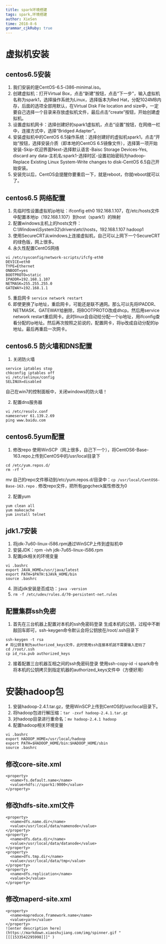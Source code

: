 ```yaml
---
title: spark环境搭建 
tags: spark,环境搭建
author: XieSen
time: 2018-8-6 
grammar_cjkRuby: true
---
```


# 虚拟机安装

## centos6.5安装
1. 我们安装的是CentOS-6.5-i386-minimal.iso。
2. 创建虚拟机：打开Virtual Box，点击“新建”按钮，点击“下一步”，输入虚拟机名称为spark1，选择操作系统为Linux，选择版本为Red Hat，分配1024MB内存，后面的选项全部用默认，在Virtual Disk File location and size中，一定要自己选择一个目录来存放虚拟机文件，最后点击“create”按钮，开始创建虚拟机。
3. 设置虚拟机网卡：选择创建好的spark1虚拟机，点击“设置”按钮，在网络一栏中，连接方式中，选择“Bridged Adapter”。
4. 安装虚拟机中的CentOS 6.5操作系统：选择创建好的虚拟机spark1，点击“开始”按钮，选择安装介质（即本地的CentOS 6.5镜像文件），选择第一项开始安装-Skip-欢迎界面Next-选择默认语言-Baisc Storage Devices-Yes, discard any data-主机名:spark1-选择时区-设置初始密码为hadoop-Replace Existing Linux System-Write changes to disk-CentOS 6.5自己开始安装。
5. 安装完以后，CentOS会提醒你要重启一下，就是reboot，你就reboot就可以了。

## centos6.5 网络配置

1. 先临时性设置虚拟机ip地址：ifconfig eth0 192.168.1.107，在/etc/hosts文件中配置本地ip（192.168.1.107）到host（spark1）的映射
2. 配置windows主机上的hosts文件：C:\Windows\System32\drivers\etc\hosts，192.168.1.107 hadoop1
3. 使用SecureCRT从windows上连接虚拟机，自己可以上网下一个SecureCRT的绿色版，网上很多。
4. 永久性配置CentOS网络

``` shell
vi /etc/sysconfig/network-scripts/ifcfg-eth0
DEVICE=eth0
TYPE=Ethernet
ONBOOT=yes
BOOTPROTO=static
IPADDR=192.168.1.107
NETMASK=255.255.255.0
GATEWAY=192.168.1.1
```
5. 重启网卡 `service network restart`
6. 即使更换了ip地址，重启网卡，可能还是联不通网。那么可以先将IPADDR、NETMASK、GATEWAY给删除，将BOOTPROTO改成dhcp。然后用service network restart重启网卡。此时linux会自动给分配一个ip地址，用ifconfig查看分配的ip地址。然后再次按照之前说的，配置网卡，将ip改成自动分配的ip地址。最后再重启一次网卡。

## centos6.5 防火墙和DNS配置

1. 关闭防火墙

``` shell
service iptables stop
chkconfig iptables off
vi /etc/selinux/config
SELINUX=disabled
```
自己在win7的控制面板中，关闭windows的防火墙！

2. 配置dns服务器

``` shell
vi /etc/resolv.conf
nameserver 61.139.2.69
ping www.baidu.com
```
## centos6.5yum配置

1. 修改repo
使用WinSCP（网上很多，自己下一个），将CentOS6-Base-163.repo上传到CentOS中的/usr/local目录下

``` shell
cd /etc/yum.repos.d/
rm -rf *
```

mv 自己的repo文件移动到/etc/yum.repos.d/目录中：`cp /usr/local/CentOS6-Base-163.repo` .
修改repo文件，把所有gpgcheck属性修改为0

2. 配置yum

``` shell
yum clean all
yum makecache
yum install telnet
```
## jdk1.7安装

1. 将jdk-7u60-linux-i586.rpm通过WinSCP上传到虚拟机中
2. 安装JDK：rpm -ivh jdk-7u65-linux-i586.rpm
3. 配置jdk相关的环境变量

``` shell
vi .bashrc
export JAVA_HOME=/usr/java/latest
export PATH=$PATH:$JAVA_HOME/bin
source .bashrc
```

4. 测试jdk安装是否成功：`java -version`
5. `rm -f /etc/udev/rules.d/70-persistent-net.rules`

## 配置集群ssh免密

1. 首先在三台机器上配置对本机的ssh免密码登录
生成本机的公钥，过程中不断敲回车即可，ssh-keygen命令默认会将公钥放在/root/.ssh目录下

``` shell
ssh-keygen -t rsa
# 将公钥复制为authorized_keys文件，此时使用ssh连接本机就不需要输入密码了
cd /root/.ssh
cp id_rsa.pub authorized_keys
```
2. 接着配置三台机器互相之间的ssh免密码登录
使用ssh-copy-id -i spark命令将本机的公钥拷贝到指定机器的authorized_keys文件中（方便好用）

# 安装hadoop包

1. 安装hadoop-2.4.1.tar.gz，使用WinSCP上传到CentOS的/usr/local目录下。
2. 将hadoop包进行解压缩：`tar -zxvf hadoop-2.4.1.tar.gz`
3. 对hadoop目录进行重命名：`mv hadoop-2.4.1 hadoop`
4. 配置hadoop相关环境变量

``` shell
vi .bashrc
export HADOOP_HOME=/usr/local/hadoop
export PATH=$HADOOP_HOME/bin:$HADOOP_HOME/sbin
source .bashrc
```
## 修改core-site.xml

``` shell
<property>
  <name>fs.default.name</name>
  <value>hdfs://spark1:9000</value>
</property>
```

## 修改hdfs-site.xml文件

``` shell
<property>
  <name>dfs.name.dir</name>
  <value>/usr/local/data/namenode</value>
</property>
<property>
  <name>dfs.data.dir</name>
  <value>/usr/local/data/datanode</value>
</property>
<property>
  <name>dfs.tmp.dir</name>
  <value>/usr/local/data/tmp</value>
</property>
<property>
  <name>dfs.replication</name>
  <value>3</value>
</property>
```

## 修改maperd-site.xml

``` shell
<property>
  <name>mapreduce.framework.name</name>
  <value>yarn</value>
</property>
![enter description here](https://markdown.xiaoshujiang.com/img/spinner.gif "[[[1533542295998]]]" )
```




